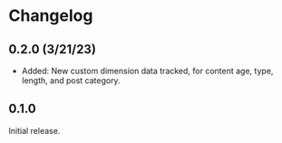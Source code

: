 # Changelog

## 0.2.0 (3/21/23)
* Added: New custom dimension data tracked, for content age, type, length, and post category.

## 0.1.0
Initial release.
